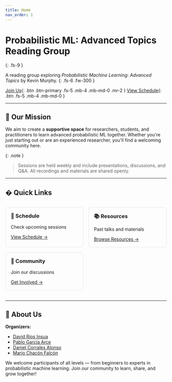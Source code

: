 ```yaml
---
title: Home
nav_order: 1
---
```


# Probabilistic ML: Advanced Topics Reading Group
{: .fs-9 }

A reading group exploring *Probabilistic Machine Learning: Advanced Topics* by Kevin Murphy.
{: .fs-6 .fw-300 }

[Join Us](/join){: .btn .btn-primary .fs-5 .mb-4 .mb-md-0 .mr-2 }
[View Schedule](/schedule){: .btn .fs-5 .mb-4 .mb-md-0 }

---

## 📖 Our Mission

We aim to create a **supportive space** for researchers, students, and practitioners to learn advanced probabilistic ML together. Whether you're just starting out or are an experienced researcher, you'll find a welcoming community here.

{: .note }
> Sessions are held weekly and include presentations, discussions, and Q&A. All recordings and materials are shared openly.

---

## � Quick Links

<div style="display: grid; grid-template-columns: repeat(auto-fit, minmax(200px, 1fr)); gap: 1rem; margin: 2rem 0;">
  <div style="padding: 1rem; border: 1px solid #e1e4e8; border-radius: 6px;">
    <h3 style="margin-top: 0;">📅 Schedule</h3>
    <p>Check upcoming sessions</p>
    <a href="/schedule">View Schedule →</a>
  </div>
  <div style="padding: 1rem; border: 1px solid #e1e4e8; border-radius: 6px;">
    <h3 style="margin-top: 0;">📚 Resources</h3>
    <p>Past talks and materials</p>
    <a href="/resources">Browse Resources →</a>
  </div>
  <div style="padding: 1rem; border: 1px solid #e1e4e8; border-radius: 6px;">
    <h3 style="margin-top: 0;">💬 Community</h3>
    <p>Join our discussions</p>
    <a href="/join">Get Involved →</a>
  </div>
</div>

---

## 🙌 About Us

**Organizers:** 
- [David Ríos Insua](https://www.davidriosinsua.es)
- [Pablo García Arce](https://pablogarciarce.github.io)
- [Daniel Corrales Alonso](https://danielcorralesalonso.github.io/#contact)
- [Mario Chacón Falcón](https://mchacon28.github.io)

We welcome participants of all levels — from beginners to experts in probabilistic machine learning. Join our community to learn, share, and grow together!
